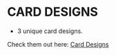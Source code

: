 # CARD DESIGNS

- 3 unique card designs.

Check them out here: [Card Designs](https://guavalines.github.io/Card_Designs/)

